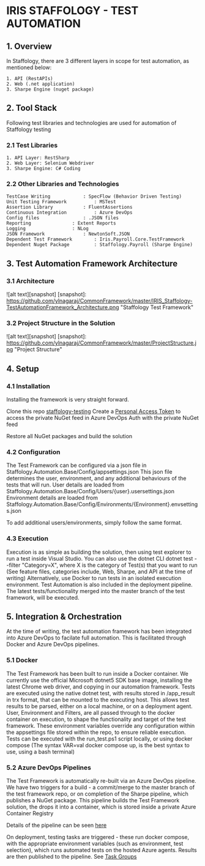 # IRIS STAFFOLOGY - TEST AUTOMATION

## 1. Overview

In Staffology, there are 3 different layers in scope for test automation, as mentioned below:

	1. API (RestAPIs)
	2. Web (.net application)
	3. Sharpe Engine (nuget package)

## 2. Tool Stack

Following test libraries and technologies are used for automation of Staffology testing

### 2.1 Test Libraries
	1. API Layer: RestSharp
	2. Web Layer: Selenium Webdriver
	3. Sharpe Engine: C# Coding
	
### 2.2 Other Libraries and Technologies
	TestCase Writing			: SpecFlow (Behavior Driven Testing)
	Unit Testing Framework			: MSTest
	Assertion Library			: FluentAssertions
	Continuous Integration			: Azure DevOps
	Config files				: .JSON files
	Reporting				: Extent Reports
	Logging					: NLog
	JSON Framework				: NewtonSoft.JSON
	Dependent Test Framework		: Iris.Payroll.Core.TestFramework
	Dependent Nuget Package			: Staffology.Payroll (Sharpe Engine)
	
## 3. Test Automation Framework Architecture

### 3.1 Architecture
![alt text][snapshot]
[snapshot]: https://github.com/ylnagaraj/CommonFramework/master/IRIS_Staffology-TestAutomationFramework_Architecture.png "Staffology Test Framework"

### 3.2 Project Structure in the Solution
![alt text][snapshot]
[snapshot]: https://github.com/ylnagaraj/CommonFramework/master/ProjectStructure.jpg "Project Structure"

## 4. Setup

### 4.1 Installation

Installing the framework is very straight forward.

Clone this repo [staffology-testing](https://dev.azure.com/iris-payroll/Staffology/_git/staffology-testing)
Create a [Personal Access Token](https://dev.azure.com/iris-payroll/_usersSettings/tokens) to access the private NuGet feed in Azure DevOps Auth with the private NuGet feed

Restore all NuGet packages and build the solution

### 4.2 Configuration

The Test Framework can be configured via a json file in Staffology.Automation.Base/Config/appsettings.json
This json file determines the user, environment, and any additional behaviours of the tests that will run.
User details are loaded from Staffology.Automation.Base/Config/Users/{user}.usersettings.json
Environment details are loaded from Staffology.Automation.Base/Config/Environments/{Environment}.envsettings.json

To add additional users/environments, simply follow the same format.

### 4.3 Execution

Execution is as simple as building the solution, then using test explorer to run a test inside Visual Studio.
You can also use the dotnet CLI dotnet test --filter "Category=X", where X is the category of Test(s) that you want to run (See feature files, categories include, Web, Sharpe, and API at the time of writing)
Alternatively, use Docker to run tests in an isolated execution environment.
Test Automation is also included in the deployment pipeline. The latest tests/functionality merged into the master branch of the test framework, will be executed.

## 5. Integration & Orchestration

At the time of writing, the test automation framework has been integrated into Azure DevOps to facilate full automation. This is facilitated through Docker and Azure DevOps pipelines.

### 5.1 Docker
The Test Framework has been built to run inside a Docker container. We currently use the official Microsoft dotnet5 SDK base image, installing the latest Chrome web driver, and copying in our automation framework. Tests are executed using the native dotnet test, with results stored in /app_result in trx format, that can be mounted to the executing host. This allows test results to be parsed, either on a local machine, or on a deployment agent.
User, Environment and Filters, are all passed through to the docker container on execution, to shape the functionality and target of the test framework. These environment variables override any configuration within the appsettings file stored within the repo, to ensure reliable execution.
Tests can be executed with the run_test.ps1 script locally, or using docker compose (The syntax VAR=val docker compose up, is the best syntax to use, using a bash terminal)

### 5.2 Azure DevOps Pipelines
The Test Framework is automatically re-built via an Azure DevOps pipeline. We have two triggers for a build - a commit/merge to the master branch of the test framework repo, or on completion of the Sharpe pipeline, which publishes a NuGet package.
This pipeline builds the Test Framework solution, the drops it into a container, which is stored inside a private Azure Container Registry 

Details of the pipeline can be seen [here](https://dev.azure.com/iris-payroll/Staffology/_build?definitionId=53)

On deployment, testing tasks are triggered - these run docker compose, with the appropriate environment variables (such as environment, test selection), which runs automated tests on the hosted Azure agents.
Results are then published to the pipeline. See [Task Groups](https://dev.azure.com/iris-payroll/Staffology/_taskgroups) 
